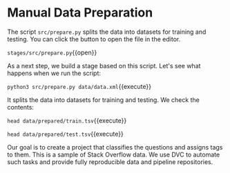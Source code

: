 # Manual Data Preparation 

The script `src/prepare.py` splits the data into datasets for training and
testing. You can click the button to open the file in the editor.

`stages/src/prepare.py`{{open}}

As a next step, we build a stage based on this script. Let's see what happens
when we run the script:

`python3 src/prepare.py data/data.xml`{{execute}}

It splits the data into datasets for training and testing. We check the
contents:

`head data/prepared/train.tsv`{{execute}}

`head data/prepared/test.tsv`{{execute}}

Our goal is to create a project that classifies the questions and assigns tags
to them. This is a sample of Stack Overflow data. We use DVC to automate such
tasks and provide fully reproducible data and pipeline repositories.

